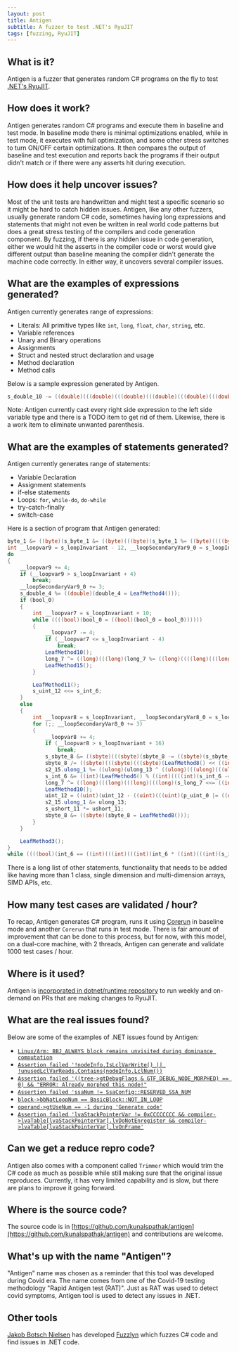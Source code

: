 ```yaml
---
layout: post
title: Antigen
subtitle: A fuzzer to test .NET's RyuJIT
tags: [fuzzing, RyuJIT]
---
```


## What is it?

Antigen is a fuzzer that generates random C# programs on the fly to test [.NET's RyuJIT](https://github.com/Potapy4/dotnet-coreclr/blob/master/Documentation/botr/ryujit-overview.md).

## How does it work?

Antigen generates random C# programs and execute them in baseline and test mode. In baseline mode there is minimal optimizations enabled, while in test mode, it executes with full optimization, and some other stress switches to turn ON/OFF certain optimizations. It then compares the output of baseline and test execution and reports back the programs if their output didn't match or if there were any asserts hit during execution.

## How does it help uncover issues?

Most of the unit tests are handwritten and might test a specific scenario so it might be hard to catch hidden issues. Antigen, like any other fuzzers, usually generate random C# code, sometimes having long expressions and statements that might not even be written in real world code patterns but does a great stress testing of the compilers and code generation component. By fuzzing, if there is any hidden issue in code generation, either we would hit the asserts in the compiler code or worst would give different output than baseline meaning the compiler didn't generate the machine code correctly. In either way, it uncovers several compiler issues.

## What are the examples of expressions generated?

Antigen currently generates range of expressions:
- Literals: All primitive types like `int`, `long`, `float`, `char`, `string`, etc.
- Variable references
- Unary and Binary operations
- Assignments
- Struct and nested struct declaration and usage
- Method declaration
- Method calls

Below is a sample expression generated by Antigen. 

```c#
s_double_10 -= ((double)(((double)(((double)(((double)(((double)(((double)(LeafMethod4() - -2)) + ((double)(s_double_10 %= ((double)((s_double_10) + 58)))))) - ((double)(double_55 += ((double)(s_double_10 + LeafMethod4())))))) % ((double)((((double)(((double)(((double)(double_55 /= ((double)((s_double_10) + 22)))) + double_28)) / ((double)((((double)(s_double_10 *= ((double)(LeafMethod4() + double_28))))) + 96))))) + 2)))) + ((double)(((double)(((double)(((double)(p_double_44 += double_55)) % ((double)((p_double_44) + 44)))) - ((double)(((double)(double_55 - p_double_44)) + ((double)(p_double_44 += double_28)))))) + ((double)(((double)(double_28 += ((double)(s_double_10 / ((double)((double_28) + 7)))))) + ((double)(((double)(double_55 % ((double)((s_double_10) + 30)))) + LeafMethod4())))))))) * ((double)(((double)(((double)(((double)(double_28 + ((double)(double_55 * LeafMethod4())))) * ((double)(double_28 /= ((double)((((double)(LeafMethod4() + double_28))) + 72)))))) * ((double)(((double)(((double)(double_28 * LeafMethod4())) % ((double)((((double)(double_55 % ((double)((LeafMethod4()) + 57))))) + 8)))) + ((double)(((double)(LeafMethod4() % ((double)((s_double_10) + 67)))) * ((double)(double_28 += s_double_10)))))))) + p_double_44))));
```

Note: Antigen currently cast every right side expression to the left side variable type and there is a TODO item to get rid of them. Likewise, there is a work item to eliminate unwanted parenthesis.

## What are the examples of statements generated?

Antigen currently generates range of statements:
- Variable Declaration
- Assignment statements
- if-else statements
- Loops: `for`, `while-do`, `do-while`
- try-catch-finally
- switch-case

Here is a section of program that Antigen generated:

```c#
byte_1 &= ((byte)(s_byte_1 &= ((byte)(((byte)(s_byte_1 %= ((byte)((((byte)(((byte)(((byte)(byte_1 * s_byte_1)) % ((byte)((((byte)(s_byte_1 ^= s_byte_1))) + 96)))) % ((byte)((byte_1) + 43))))) + 77)))) + ((byte)(LeafMethod1() + ((byte)(((byte)(((byte)(s_byte_1 - s_byte_1)) / ((byte)((((byte)(LeafMethod1() * LeafMethod1()))) + 65)))) - ((byte)(((byte)(s_byte_1 / ((byte)((LeafMethod1()) + 61)))) | ((byte)(byte_1 * byte_1))))))))))));
int __loopvar9 = s_loopInvariant - 12, __loopSecondaryVar9_0 = s_loopInvariant - 10;
do
{
    __loopvar9 += 4;
    if (__loopvar9 > s_loopInvariant + 4)
        break;
    __loopSecondaryVar9_0 += 3;
    s_double_4 %= ((double)(double_4 = LeafMethod4()));
    if (bool_0)
    {
        int __loopvar7 = s_loopInvariant + 10;
        while ((((bool)(bool_0 = ((bool)(bool_0 = bool_0))))))
        {
            __loopvar7 -= 4;
            if (__loopvar7 <= s_loopInvariant - 4)
                break;
            LeafMethod10();
            long_7 ^= ((long)(((long)(long_7 %= ((long)((((long)(((long)(((long)(long_7 & LeafMethod7())) - ((long)(long_7 = LeafMethod7())))) + ((long)(s_long_7 <<= ((int)(((int)(LeafMethod6() & LeafMethod6())) ^ ((int)(p_int_5 ^= int_6))))))))) + 90)))) * long_7));
            LeafMethod15();
        }

        LeafMethod11();
        s_uint_12 <<= s_int_6;
    }
    else
    {
        int __loopvar8 = s_loopInvariant, __loopSecondaryVar8_0 = s_loopInvariant - 10;
        for (;; __loopSecondaryVar8_0 += 3)
        {
            __loopvar8 += 4;
            if (__loopvar8 > s_loopInvariant + 16)
                break;
            s_sbyte_8 &= ((sbyte)(((sbyte)(sbyte_8 -= ((sbyte)(s_sbyte_8 = ((sbyte)(sbyte_8 >> ((int)(((int)(s_int_6 - LeafMethod6())) + ((int)(int_6 - LeafMethod6())))))))))) * s_sbyte_8));
            sbyte_8 /= ((sbyte)(((sbyte)(((sbyte)(LeafMethod8() << ((int)(((int)(int_6 >> 1)) % ((int)((((int)(int_6 += ((int)(LeafMethod6() & LeafMethod6()))))) + 28)))))) * ((sbyte)(((sbyte)(sbyte_8 <<= s_int_6)) % ((sbyte)((((sbyte)(sbyte_8 &= sbyte_8))) + 31)))))) ^ ((sbyte)(((sbyte)(s_sbyte_8 <<= LeafMethod6())) >> LeafMethod6()))));
            s2_15.ulong_1 %= ((ulong)(ulong_13 ^ ((ulong)(((ulong)(((ulong)(ulong_13 = ((ulong)(((ulong)(s_ulong_13 -= s_ulong_13)) * ((ulong)(s2_15.ulong_1 %= ((ulong)((s2_15.ulong_1) + 51)))))))) * ((ulong)(((ulong)(s_ulong_13 % ((ulong)((((ulong)(ulong_13 &= s2_15.ulong_1))) + 10)))) / ((ulong)((LeafMethod13()) + 71)))))) * ulong_13))));
            s_int_6 &= ((int)(LeafMethod6() % ((int)((((int)(s_int_6 -= ((int)(((int)(((int)(4 | ((int)(s_int_6 |= s_int_6)))) - s_int_6)) | ((int)(((int)(((int)(s_int_6 % ((int)((1) + 26)))) ^ ((int)(int_6 ^= s_int_6)))) / ((int)((((int)(s_int_6 = ((int)(int_6 - int_6))))) + 11))))))))) + 12))));
            long_7 ^= ((long)(((long)(((long)(((long)(s_long_7 <<= ((int)(p_int_5 >>= s_int_6)))) << ((int)(int_6 -= ((int)(((int)(p_int_5 -= int_6)) % ((int)((((int)(LeafMethod6() - s_int_6))) + 22)))))))) ^ ((long)(long_7 * LeafMethod7())))) | ((long)(((long)(((long)(long_7 | long_7)) >> ((int)(s_int_6 -= LeafMethod6())))) ^ s_long_7))));
            LeafMethod10();
            uint_12 = ((uint)(uint_12 - ((uint)(((uint)(p_uint_0 |= ((uint)(p_uint_0 >>= ((int)(((int)(s_int_6 |= int_6)) >> ((int)(s_int_6 << 94)))))))) * ((uint)(((uint)(((uint)(((uint)(s_uint_12 + LeafMethod12())) / ((uint)((uint_12) + 22)))) % ((uint)((((uint)(((uint)(s_uint_12 * LeafMethod12())) % ((uint)((((uint)(s_uint_12 + LeafMethod12()))) + 51))))) + 54)))) % ((uint)((((uint)(((uint)(((uint)(uint_12 % ((uint)((LeafMethod12()) + 10)))) + ((uint)(LeafMethod12() / ((uint)((LeafMethod12()) + 66)))))) & ((uint)(s_uint_12 = ((uint)(uint_12 | uint_12))))))) + 86))))))));
            s2_15.ulong_1 &= ulong_13;
            s_ushort_11 *= ushort_11;
            sbyte_8 &= ((sbyte)(sbyte_8 = LeafMethod8()));
        }
    }

    LeafMethod3();
}
while ((((bool)(int_6 == ((int)(((int)(((int)(int_6 * ((int)(((int)(s_int_6 /= ((int)((LeafMethod6()) + 43)))) ^ ((int)(int_6 ^= int_6)))))) & ((int)(int_6 -= ((int)(s_int_6 &= ((int)(int_6 % ((int)((p_int_5) + 21)))))))))) % ((int)((((int)(s_int_6 *= ((int)(((int)(int_6 &= ((int)(p_int_5 >> s_int_6)))) & ((int)(((int)(s_int_6 -= LeafMethod6())) ^ ((int)(LeafMethod6() | s_int_6))))))))) + 48))))))));
```

There is a long list of other statements, functionality that needs to be added like having more than 1 class, single dimension and multi-dimension arrays, SIMD APIs, etc.

## How many test cases are validated / hour?

To recap, Antigen generates C# program, runs it using [Corerun](https://github.com/dotnet/runtime/blob/f3c705ef291ff89b53220a31d8321355471d1937/docs/workflow/testing/using-corerun.md) in baseline mode and another `Corerun` that runs in test mode. There is fair amount of improvement that can be done to this process, but for now, with this model, on a dual-core machine, with 2 threads, Antigen can generate and validate 1000 test cases / hour.


## Where is it used?

Antigen is [incorporated in dotnet/runtime repository](https://github.com/dotnet/runtime/pull/59489) to run weekly and on-demand on PRs that are making changes to RyuJIT.

## What are the real issues found?

Below are some of the examples of .NET issues found by Antigen:

- [`Linux/Arm: BBJ_ALWAYS block remains unvisited during dominance computation`](https://github.com/dotnet/runtime/issues/59298)
- [`Assertion failed '!nodeInfo.IsLclVarWrite() || !unusedLclVarReads.Contains(nodeInfo.LclNum())`](https://github.com/dotnet/runtime/issues/57919)
- [`Assertion failed '((tree->gtDebugFlags & GTF_DEBUG_NODE_MORPHED) == 0) && "ERROR: Already morphed this node!"`](https://github.com/dotnet/runtime/issues/56962)
- [`Assertion failed 'ssaNum != SsaConfig::RESERVED_SSA_NUM`](https://github.com/dotnet/runtime/issues/57916)
- [`block->bbNatLoopNum == BasicBlock::NOT_IN_LOOP`](https://github.com/dotnet/runtime/issues/56961)
- [`operand->gtUseNum == -1 during 'Generate code'`](https://github.com/dotnet/runtime/issues/56953)
- [`Assertion failed 'lvaStackPointerVar != 0xCCCCCCCC && compiler->lvaTable[lvaStackPointerVar].lvDoNotEnregister && compiler->lvaTable[lvaStackPointerVar].lvOnFrame'`](https://github.com/dotnet/runtime/pull/59759)


## Can we get a reduce repro code?

Antigen also comes with a component called `Trimmer` which would trim the C# code as much as possible while still making sure that the original issue reproduces. Currently, it has very limited capability and is slow, but there are plans to improve it going forward.

## Where is the source code?

The source code is in [https://github.com/kunalspathak/antigen](https://github.com/kunalspathak/antigen) and contributions are welcome.

## What's up with the name "Antigen"?

"Antigen" name was chosen as a reminder that this tool was developed during Covid era. The name comes from one of the Covid-19 testing methodology "Rapid Antigen test (RAT)". Just as RAT was used to detect covid symptoms, Antigen tool is used to detect any issues in .NET.

## Other tools

[Jakob Botsch Nielsen](https://jakobbotsch.com/) has developed [Fuzzlyn](https://github.com/jakobbotsch/Fuzzlyn) which fuzzes C# code and find issues in .NET code.